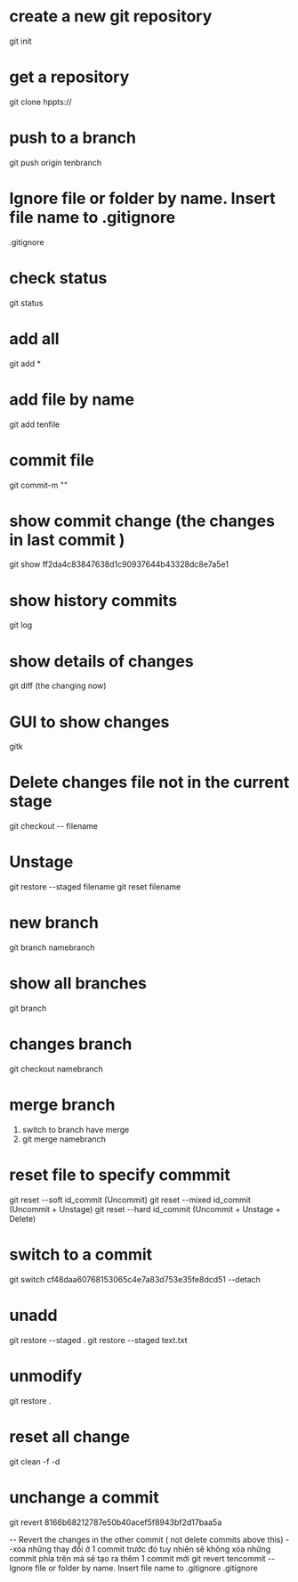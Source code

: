 # create a new git repository
git init

# get a repository
git clone hppts://

# push to a branch
git push origin tenbranch

# Ignore file or folder by name. Insert file name to .gitignore
.gitignore

# check status
git status

# add all 
git add *

# add file by name
git add tenfile 

# commit file
git commit-m ""

# show commit change (the changes in last commit )
git show ff2da4c83847638d1c90937644b43328dc8e7a5e1

# show history commits
git log

# show details of changes
git diff (the changing now)

# GUI to show changes
gitk

# Delete changes file not in the current stage
git checkout -- filename

# Unstage 
git restore --staged filename
git reset filename

# new branch
git branch namebranch

# show all branches 
git branch

# changes branch
git checkout namebranch

# merge branch
1. switch to branch have merge
2. git merge namebranch

# reset file to specify commmit
git reset --soft id_commit      (Uncommit) 
git reset --mixed id_commit     (Uncommit + Unstage)
git reset --hard id_commit      (Uncommit + Unstage + Delete)

# switch to a commit 
git switch cf48daa60768153065c4e7a83d753e35fe8dcd51 --detach

# unadd
git restore --staged . 
git restore --staged text.txt

# unmodify
 git restore .
# reset all change
git clean -f -d
# unchange a commit 
git revert 8166b68212787e50b40acef5f8943bf2d17baa5a







-- Revert the changes in the other commit ( not delete commits above this) 
--xóa những thay đổi ở 1 commit trước đó tuy nhiên sẽ không xóa những commit phía trên mà sẽ tạo ra thêm 1 commit mới
git revert tencommit
-- Ignore file or folder by name. Insert file name to .gitignore
.gitignore
